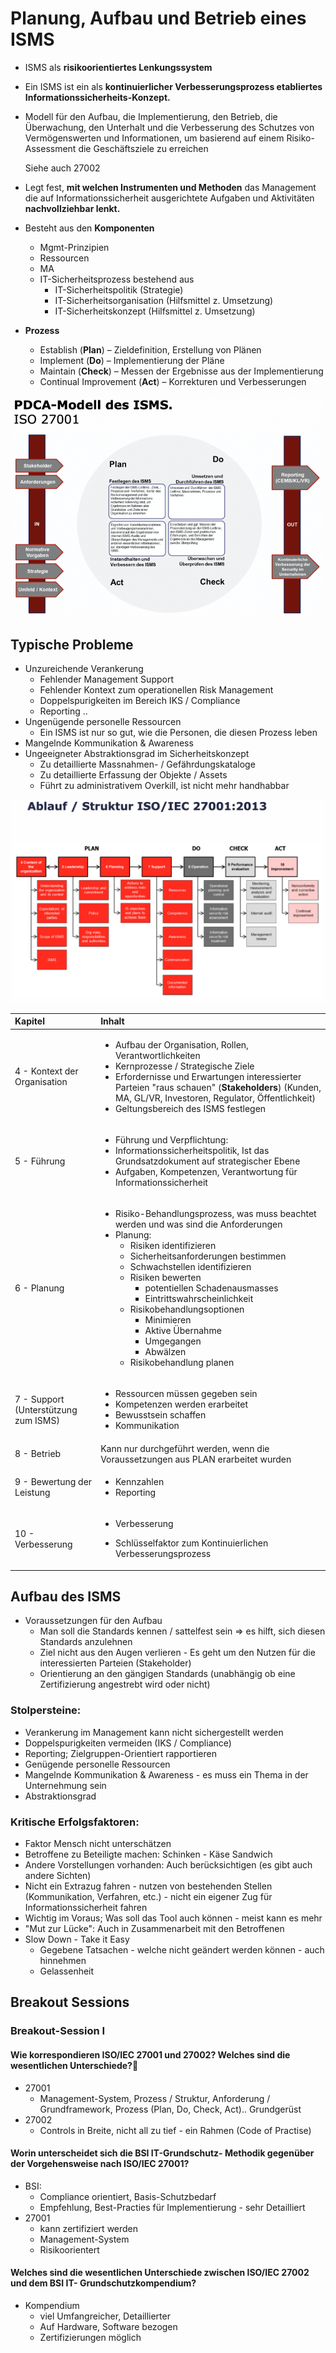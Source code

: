 # Planung, Aufbau und Betrieb eines ISMS

* ISMS als **risikoorientiertes Lenkungssystem**
* Ein ISMS ist ein als **kontinuierlicher Verbesserungsprozess etabliertes Informationssicherheits-Konzept.**
* Modell für den Aufbau, die Implementierung, den Betrieb, die Überwachung, den Unterhalt und die Verbesserung des Schutzes von Vermögenswerten und Informationen, um basierend auf einem Risiko- Assessment die Geschäftsziele zu erreichen

  Siehe auch 27002 

* Legt fest, **mit welchen Instrumenten und Methoden** das Management die auf Informationssicherheit ausgerichtete Aufgaben und Aktivitäten **nachvollziehbar lenkt.**
* Besteht aus den **Komponenten**
  * Mgmt-Prinzipien
  * Ressourcen
  * MA
  * IT-Sicherheitsprozess bestehend aus
    * IT-Sicherheitspolitik \(Strategie\)
    * IT-Sicherheitsorganisation \(Hilfsmittel z. Umsetzung\)
    * IT-Sicherheitskonzept \(Hilfsmittel z. Umsetzung\)
* **Prozess**
  * Establish \(**Plan**\) – Zieldefinition, Erstellung von Plänen
  * Implement \(**Do**\) – Implementierung der Pläne
  * Maintain \(**Check**\) – Messen der Ergebnisse aus der Implementierung
  * Continual Improvement \(**Act**\) – Korrekturen und Verbesserungen

![](../.gitbook/assets/image%20%28118%29.png)

## Typische Probleme

* Unzureichende Verankerung
  * Fehlender Management Support
  * Fehlender Kontext zum operationellen Risk Management
  * Doppelspurigkeiten im Bereich IKS / Compliance
  * Reporting ..
* Ungenügende personelle Ressourcen
  * Ein ISMS ist nur so gut, wie die Personen, die diesen Prozess leben
* Mangelnde Kommunikation & Awareness
* Ungeeigneter Abstraktionsgrad im Sicherheitskonzept
  * Zu detaillierte Massnahmen- / Gefährdungskataloge
  * Zu detaillierte Erfassung der Objekte / Assets
  * Führt zu administrativem Overkill, ist nicht mehr handhabbar

![](../.gitbook/assets/image%20%28110%29.png)

<table>
  <thead>
    <tr>
      <th style="text-align:left">Kapitel</th>
      <th style="text-align:left">Inhalt</th>
    </tr>
  </thead>
  <tbody>
    <tr>
      <td style="text-align:left">4 - Kontext der Organisation</td>
      <td style="text-align:left">
        <ul>
          <li>Aufbau der Organisation, Rollen, Verantwortlichkeiten</li>
          <li>Kernprozesse / Strategische Ziele</li>
          <li>Erfordernisse und Erwartungen interessierter Parteien &quot;raus schauen&quot;
            (<b>Stakeholders</b>) (Kunden, MA, GL/VR, Investoren, Regulator, &#xD6;ffentlichkeit)</li>
          <li>Geltungsbereich des ISMS festlegen</li>
        </ul>
      </td>
    </tr>
    <tr>
      <td style="text-align:left">5 - F&#xFC;hrung</td>
      <td style="text-align:left">
        <ul>
          <li>F&#xFC;hrung und Verpflichtung:</li>
          <li>Informationssicherheitspolitik, Ist das Grundsatzdokument auf strategischer
            Ebene</li>
          <li>Aufgaben, Kompetenzen, Verantwortung f&#xFC;r Informationssicherheit</li>
        </ul>
      </td>
    </tr>
    <tr>
      <td style="text-align:left">6 - Planung</td>
      <td style="text-align:left">
        <ul>
          <li>Risiko-Behandlungsprozess, was muss beachtet werden und was sind die Anforderungen</li>
          <li>Planung:
            <ul>
              <li>Risiken identifizieren</li>
              <li>Sicherheitsanforderungen bestimmen</li>
              <li>Schwachstellen identifizieren</li>
              <li>Risiken bewerten
                <ul>
                  <li>potentiellen Schadenausmasses</li>
                  <li>Eintrittswahrscheinlichkeit</li>
                </ul>
              </li>
              <li>Risikobehandlungsoptionen
                <ul>
                  <li>Minimieren</li>
                  <li>Aktive &#xDC;bernahme</li>
                  <li>Umgegangen</li>
                  <li>Abw&#xE4;lzen</li>
                </ul>
              </li>
              <li>Risikobehandlung planen</li>
            </ul>
          </li>
        </ul>
      </td>
    </tr>
    <tr>
      <td style="text-align:left">7 - Support (Unterst&#xFC;tzung zum ISMS)</td>
      <td style="text-align:left">
        <ul>
          <li>Ressourcen m&#xFC;ssen gegeben sein</li>
          <li>Kompetenzen werden erarbeitet</li>
          <li>Bewusstsein schaffen</li>
          <li>Kommunikation</li>
        </ul>
      </td>
    </tr>
    <tr>
      <td style="text-align:left">8 - Betrieb</td>
      <td style="text-align:left">Kann nur durchgef&#xFC;hrt werden, wenn die Voraussetzungen aus PLAN erarbeitet
        wurden</td>
    </tr>
    <tr>
      <td style="text-align:left">9 - Bewertung der Leistung</td>
      <td style="text-align:left">
        <ul>
          <li>Kennzahlen</li>
          <li>Reporting</li>
        </ul>
      </td>
    </tr>
    <tr>
      <td style="text-align:left">10 - Verbesserung</td>
      <td style="text-align:left">
        <ul>
          <li>Verbesserung</li>
          <li>
            <p>Schl&#xFC;sselfaktor zum Kontinuierlichen Verbesserungsprozess</p>
            <p></p>
          </li>
        </ul>
      </td>
    </tr>
  </tbody>
</table>

## Aufbau des ISMS

* Voraussetzungen für den Aufbau
  * Man soll die Standards kennen / sattelfest sein =&gt; es hilft, sich diesen Standards anzulehnen
  * Ziel nicht aus den Augen verlieren - Es geht um den Nutzen für die interessierten Parteien \(Stakeholder\)
  * Orientierung an den gängigen Standards \(unabhängig ob eine Zertifizierung angestrebt wird oder nicht\)

### Stolpersteine:

* Verankerung im Management kann nicht sichergestellt werden
* Doppelspurigkeiten vermeiden \(IKS / Compliance\)
* Reporting; Zielgruppen-Orientiert rapportieren
* Genügende personelle Ressourcen
* Mangelnde Kommunikation & Awareness - es muss ein Thema in der Unternehmung sein
* Abstraktionsgrad

 

### Kritische Erfolgsfaktoren:

* Faktor Mensch nicht unterschätzen
* Betroffene zu Beteiligte machen: Schinken - Käse Sandwich
*  Andere Vorstellungen vorhanden: Auch berücksichtigen \(es gibt auch andere Sichten\)
* Nicht ein Extrazug fahren - nutzen von bestehenden Stellen \(Kommunikation, Verfahren, etc.\) - nicht ein eigener Zug für Informationssicherheit fahren
* Wichtig im Voraus; Was soll das Tool auch können - meist kann es mehr
* "Mut zur Lücke": Auch in Zusammenarbeit mit den Betroffenen
* Slow Down - Take it Easy
  * Gegebene Tatsachen - welche nicht geändert werden können - auch hinnehmen
  * Gelassenheit

 

## Breakout Sessions

### Breakout-Session I

#### Wie korrespondieren ISO/IEC 27001 und 27002? Welches sind die wesentlichen Unterschiede?

* 27001
  * Management-System, Prozess / Struktur, Anforderung / Grundframework, Prozess \(Plan, Do, Check, Act\).. Grundgerüst 
* 27002
  * Controls in Breite, nicht all zu tief - ein Rahmen \(Code of Practise\)



#### Worin unterscheidet sich die BSI IT-Grundschutz- Methodik gegenüber der Vorgehensweise nach ISO/IEC 27001?

* BSI: 
  * Compliance orientiert, Basis-Schutzbedarf
  *  Empfehlung, Best-Practies für Implementierung - sehr Detailliert
* 27001
  * kann zertifiziert werden
  * Management-System
  * Risikoorientert

#### Welches sind die wesentlichen Unterschiede zwischen ISO/IEC 27002 und dem BSI IT- Grundschutzkompendium?

* Kompendium
  * viel Umfangreicher, Detaillierter
  * Auf Hardware, Software bezogen
  * Zertifizierungen möglich

[  
](https://cas-ism.enz.lu/)





